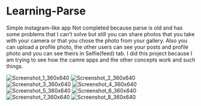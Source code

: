 # Learning-Parse
Simple instagram-like app
Not completed because parse is old and has some problems that I can't solve but still you can share photos that you take with your camera or that you chose the photo from your gallery.
Also you can upload a profile photo, the other users can see your posts and profile photo and you can see theirs in Selfie(feed) tab. 
I did this project because I am trying to see how the camre apps and the other concepts work and such things. 

![Screenshot_1_360x640](https://user-images.githubusercontent.com/34456517/89761961-2bcfba80-daf8-11ea-84f7-b6006bdbf387.jpg)
![Screenshot_2_360x640](https://user-images.githubusercontent.com/34456517/89761966-2c685100-daf8-11ea-8208-201f356b850f.jpg)
![Screenshot_3_360x640](https://user-images.githubusercontent.com/34456517/89761967-2d00e780-daf8-11ea-881f-299eb6128010.jpg)
![Screenshot_4_360x640](https://user-images.githubusercontent.com/34456517/89761968-2d00e780-daf8-11ea-9570-76de9b4ce75f.jpg)
![Screenshot_5_360x640](https://user-images.githubusercontent.com/34456517/89761970-2d997e00-daf8-11ea-806a-36316aa60a14.jpg)
![Screenshot_6_360x640](https://user-images.githubusercontent.com/34456517/89761972-2d997e00-daf8-11ea-8c45-9c9f69dbd95a.jpg)
![Screenshot_7_360x640](https://user-images.githubusercontent.com/34456517/89761973-2e321480-daf8-11ea-8f72-66d4b7e428d9.jpg)
![Screenshot_8_360x640](https://user-images.githubusercontent.com/34456517/89761974-2ecaab00-daf8-11ea-800f-e09f3b352e87.jpg)
